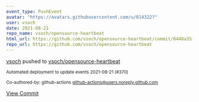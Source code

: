 ```yaml
---
event_type: PushEvent
avatar: "https://avatars.githubusercontent.com/u/814322?"
user: vsoch
date: 2021-08-21
repo_name: vsoch/opensource-heartbeat
html_url: https://github.com/vsoch/opensource-heartbeat/commit/8448a35f41f5c121b13585dc057daf6ed4877d1d
repo_url: https://github.com/vsoch/opensource-heartbeat
---
```


<a href='https://github.com/vsoch' target='_blank'>vsoch</a> pushed to <a href='https://github.com/vsoch/opensource-heartbeat' target='_blank'>vsoch/opensource-heartbeat</a>

<small>Automated deployment to update events 2021-08-21 (#370)

Co-authored-by: github-actions <github-actions@users.noreply.github.com></small>

<a href='https://github.com/vsoch/opensource-heartbeat/commit/8448a35f41f5c121b13585dc057daf6ed4877d1d' target='_blank'>View Commit</a>